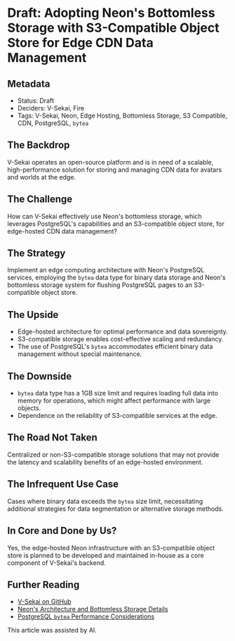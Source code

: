 # Draft: Adopting Neon's Bottomless Storage with S3-Compatible Object Store for Edge CDN Data Management

## Metadata

- Status: Draft
- Deciders: V-Sekai, Fire
- Tags: V-Sekai, Neon, Edge Hosting, Bottomless Storage, S3 Compatible, CDN, PostgreSQL, `bytea`

## The Backdrop

V-Sekai operates an open-source platform and is in need of a scalable, high-performance solution for storing and managing CDN data for avatars and worlds at the edge.

## The Challenge

How can V-Sekai effectively use Neon's bottomless storage, which leverages PostgreSQL's capabilities and an S3-compatible object store, for edge-hosted CDN data management?

## The Strategy

Implement an edge computing architecture with Neon's PostgreSQL services, employing the `bytea` data type for binary data storage and Neon's bottomless storage system for flushing PostgreSQL pages to an S3-compatible object store.

## The Upside

- Edge-hosted architecture for optimal performance and data sovereignty.
- S3-compatible storage enables cost-effective scaling and redundancy.
- The use of PostgreSQL's `bytea` accommodates efficient binary data management without special maintenance.

## The Downside

- `bytea` data type has a 1GB size limit and requires loading full data into memory for operations, which might affect performance with large objects.
- Dependence on the reliability of S3-compatible services at the edge.

## The Road Not Taken

Centralized or non-S3-compatible storage solutions that may not provide the latency and scalability benefits of an edge-hosted environment.

## The Infrequent Use Case

Cases where binary data exceeds the `bytea` size limit, necessitating additional strategies for data segmentation or alternative storage methods.

## In Core and Done by Us?

Yes, the edge-hosted Neon infrastructure with an S3-compatible object store is planned to be developed and maintained in-house as a core component of V-Sekai's backend.

## Further Reading

- [V-Sekai on GitHub](https://github.com/v-sekai/)
- [Neon's Architecture and Bottomless Storage Details](https://neon.tech/docs/introduction/about)
- [PostgreSQL `bytea` Performance Considerations](https://www.cybertec-postgresql.com/en/binary-data-performance-in-postgresql/)

This article was assisted by AI.
